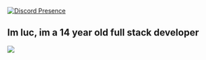 [![Discord Presence](https://lanyard.cnrad.dev/api/793283489852162079)](https://discord.com/users/793283489852162079)
## Im luc, im a 14 year old full stack developer

<p align="left">
  <img src="https://skillicons.dev/icons?i=ts,js,postgres,mongodb" />
</p>
